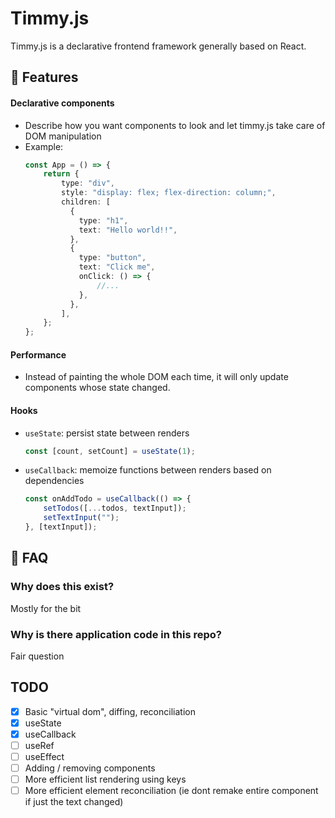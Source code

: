 # Timmy.js

Timmy.js is a declarative frontend framework generally based on React.

## 🚀 Features

#### Declarative components
- Describe how you want components to look and let timmy.js take care of DOM manipulation
- Example:
    ```typescript
    const App = () => {
        return {
            type: "div",
            style: "display: flex; flex-direction: column;",
            children: [
              {
                type: "h1",
                text: "Hello world!!",
              },
              {
                type: "button",
                text: "Click me",
                onClick: () => {
                    //...
                },
              },
            ],
        };
    };  
    ```
#### Performance
- Instead of painting the whole DOM each time, it will only update components whose state changed.

#### Hooks
- `useState`: persist state between renders
    ```typescript
    const [count, setCount] = useState(1);
    ```
- `useCallback`: memoize functions between renders based on dependencies
    ```typescript
    const onAddTodo = useCallback(() => {
        setTodos([...todos, textInput]);
        setTextInput("");
    }, [textInput]);
    ```



## 📝 FAQ

### Why does this exist?

Mostly for the bit

### Why is there application code in this repo?

Fair question

## TODO
- [x] Basic "virtual dom", diffing, reconciliation
- [x] useState
- [x] useCallback
- [ ] useRef
- [ ] useEffect
- [ ] Adding / removing components
- [ ] More efficient list rendering using keys
- [ ] More efficient element reconciliation (ie dont remake entire component if just the text changed)